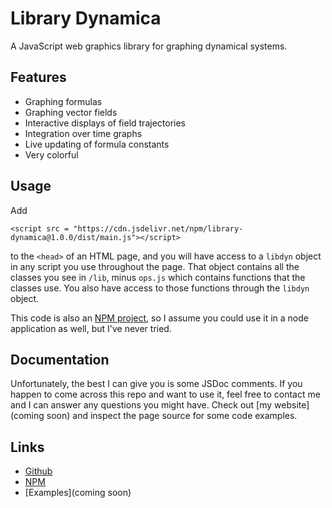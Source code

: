 # Library Dynamica

A JavaScript web graphics library for graphing dynamical systems.

## Features

- Graphing formulas
- Graphing vector fields
- Interactive displays of field trajectories
- Integration over time graphs
- Live updating of formula constants
- Very colorful

## Usage

Add
```
<script src = "https://cdn.jsdelivr.net/npm/library-dynamica@1.0.0/dist/main.js"></script>
```
to the `<head>` of an HTML page, and you will have access to a
`libdyn` object in any script you use throughout the page. That
object contains all the classes you see in `/lib`, minus `ops.js`
which contains functions that the classes use. You also have 
access to those functions through the `libdyn` object.

This code is also an [NPM project](https://www.npmjs.com/package/library-dynamica?activeTab=readme), so I assume you could use it
in a node application as well, but I've never tried.

## Documentation

Unfortunately, the best I can give you is some JSDoc comments.
If you happen to come across this repo and want to use it,
feel free to contact me and I can answer any questions you
might have. Check out [my website](coming soon) and inspect the page source for some code examples.

## Links

- [Github](https://github.com/lucas-danburg/library-dynamica)
- [NPM](https://www.npmjs.com/package/library-dynamica?activeTab=readme)
- [Examples](coming soon)